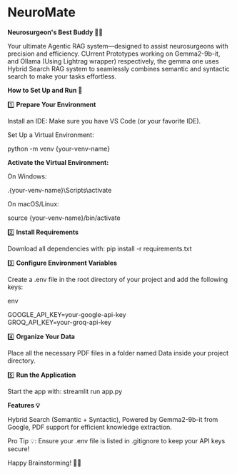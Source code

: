 # NeuroMate
**Neurosurgeon's Best Buddy 🧠🤖**

Your ultimate Agentic RAG system—designed to assist neurosurgeons with precision and efficiency. CUrrent Prototypes working on Gemma2-9b-it, and Ollama (Using Lightrag wrapper) respectively, the gemma one uses Hybrid Search RAG system to seamlessly combines semantic and syntactic search to make your tasks effortless.

**How to Set Up and Run 🚀**

1️⃣ **Prepare Your Environment**

Install an IDE: Make sure you have VS Code (or your favorite IDE).

Set Up a Virtual Environment:

python -m venv {your-venv-name}

**Activate the Virtual Environment:**

On Windows:

.\{your-venv-name}\Scripts\activate

On macOS/Linux:

source {your-venv-name}/bin/activate

2️⃣ **Install Requirements**

Download all dependencies with: pip install -r requirements.txt

3️⃣ **Configure Environment Variables**

Create a .env file in the root directory of your project and add the following keys:

env

GOOGLE_API_KEY=your-google-api-key  
GROQ_API_KEY=your-groq-api-key  

4️⃣ **Organize Your Data**

Place all the necessary PDF files in a folder named Data inside your project directory.

5️⃣ **Run the Application**

Start the app with: streamlit run app.py


**Features 💡**

Hybrid Search (Semantic + Syntactic),
Powered by Gemma2-9b-it from Google,
PDF support for efficient knowledge extraction.



Pro Tip 💡: Ensure your .env file is listed in .gitignore to keep your API keys secure!

Happy Brainstorming! 🧠✨

